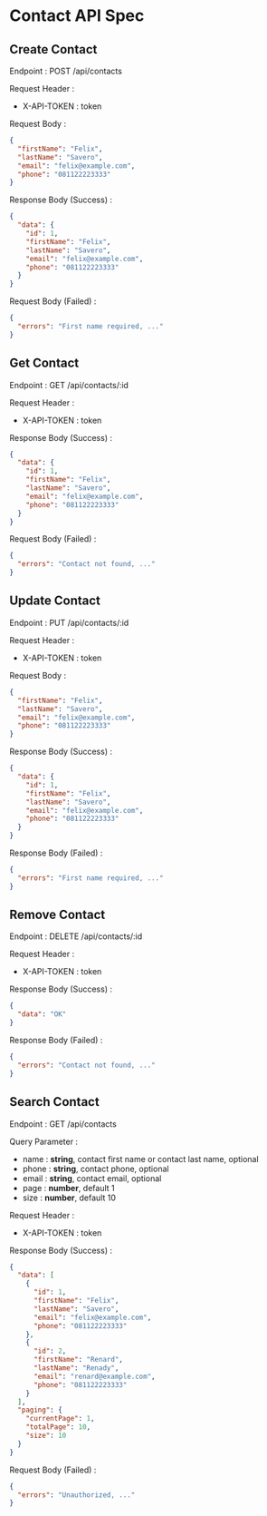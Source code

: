 # Contact API Spec

## Create Contact

Endpoint : POST /api/contacts

Request Header :

- X-API-TOKEN : token

Request Body :

```json
{
  "firstName": "Felix",
  "lastName": "Savero",
  "email": "felix@example.com",
  "phone": "081122223333"
}
```

Response Body (Success) :

```json
{
  "data": {
    "id": 1,
    "firstName": "Felix",
    "lastName": "Savero",
    "email": "felix@example.com",
    "phone": "081122223333"
  }
}
```

Request Body (Failed) :

```json
{
  "errors": "First name required, ..."
}
```

## Get Contact

Endpoint : GET /api/contacts/:id

Request Header :

- X-API-TOKEN : token

Response Body (Success) :

```json
{
  "data": {
    "id": 1,
    "firstName": "Felix",
    "lastName": "Savero",
    "email": "felix@example.com",
    "phone": "081122223333"
  }
}
```

Request Body (Failed) :

```json
{
  "errors": "Contact not found, ..."
}
```

## Update Contact

Endpoint : PUT /api/contacts/:id

Request Header :

- X-API-TOKEN : token

Request Body :

```json
{
  "firstName": "Felix",
  "lastName": "Savero",
  "email": "felix@example.com",
  "phone": "081122223333"
}
```

Response Body (Success) :

```json
{
  "data": {
    "id": 1,
    "firstName": "Felix",
    "lastName": "Savero",
    "email": "felix@example.com",
    "phone": "081122223333"
  }
}
```

Response Body (Failed) :

```json
{
  "errors": "First name required, ..."
}
```

## Remove Contact

Endpoint : DELETE /api/contacts/:id

Request Header :

- X-API-TOKEN : token

Response Body (Success) :

```json
{
  "data": "OK"
}
```

Response Body (Failed) :

```json
{
  "errors": "Contact not found, ..."
}
```

## Search Contact

Endpoint : GET /api/contacts

Query Parameter :

- name : **string**, contact first name or contact last name, optional
- phone : **string**, contact phone, optional
- email : **string**, contact email, optional
- page : **number**, default 1
- size : **number**, default 10

Request Header :

- X-API-TOKEN : token

Response Body (Success) :

```json
{
  "data": [
    {
      "id": 1,
      "firstName": "Felix",
      "lastName": "Savero",
      "email": "felix@example.com",
      "phone": "081122223333"
    },
    {
      "id": 2,
      "firstName": "Renard",
      "lastName": "Renady",
      "email": "renard@example.com",
      "phone": "081122223333"
    }
  ],
  "paging": {
    "currentPage": 1,
    "totalPage": 10,
    "size": 10
  }
}
```

Request Body (Failed) :

```json
{
  "errors": "Unauthorized, ..."
}
```
